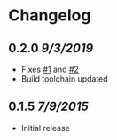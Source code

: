 # Changelog

## 0.2.0 _9/3/2019_

- Fixes [#1](https://github.com/darosh/colorgram-js/issues/1) and [#2](https://github.com/darosh/colorgram-js/issues/2)
- Build toolchain updated

## 0.1.5 _7/9/2015_

- Initial release 
